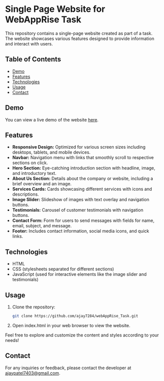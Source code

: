 # Single Page Website for WebAppRise Task

This repository contains a single-page website created as part of a task. The website showcases various features designed to provide information and interact with users.

## Table of Contents
- [Demo](#demo)
- [Features](#features)
- [Technologies](#technologies)
- [Usage](#usage)
- [Contact](#contact)

## Demo
You can view a live demo of the website [here](#https://webapprise-task.netlify.app/).

## Features
- **Responsive Design:** Optimized for various screen sizes including desktops, tablets, and mobile devices.
- **Navbar:** Navigation menu with links that smoothly scroll to respective sections on click.
- **Hero Section:** Eye-catching introduction section with headline, image, and introductory text.
- **About Us Section:** Details about the company or website, including a brief overview and an image.
- **Services Cards:** Cards showcasing different services with icons and descriptions.
- **Image Slider:** Slideshow of images with text overlay and navigation buttons.
- **Testimonials:** Carousel of customer testimonials with navigation buttons.
- **Contact Form:** Form for users to send messages with fields for name, email, subject, and message.
- **Footer:** Includes contact information, social media icons, and quick links.


## Technologies
- HTML
- CSS (stylesheets separated for different sections)
- JavaScript (used for interactive elements like the image slider and testimonials)


## Usage
1. Clone the repository:
   ```bash
   git clone https://github.com/ajay7284/webAppRise_Task.git

2. Open index.html in your web browser to view the website.

Feel free to explore and customize the content and styles according to your needs!

## Contact

For any inquiries or feedback, please contact the developer at [ajaypatel7403@gmail.com](mailto:ajaypatel7403@gmail.com).
